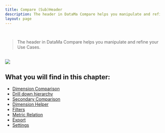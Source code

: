 ```yaml
---
title: Compare (Sub)Header
description: The header in DataMa Compare helps you manipulate and refine your Use Cases
layout: page
---
```



<br>

> The header in DataMa Compare helps you manipulate and refine your Use Cases.

<br>

<img src="{{site.url}}/{{site.baseurl}}/core_app/new/compare/interface/images/compare_header.jpg">

<br>

## What you will find in this chapter:

- [Dimension Comparison]({{site.url}}/{{site.baseurl}}/core_app/new/compare/interface/subheader/dimension_comparison.html)
- [Drill down hierarchy]({{site.url}}/{{site.baseurl}}/core_app/new/compare/interface/subheader/drill_down_hierarchy.html)
- [Secondary Comparison]({{site.url}}/{{site.baseurl}}/core_app/new/compare/interface/subheader/secondary_comparison.html)
- [Dimension Helper]({{site.url}}/{{site.baseurl}}/core_app/new/compare/interface/subheader/dimension_helper.html)
- [Filters]({{site.url}}/{{site.baseurl}}/core_app/new/compare/interface/subheader/filters.html)
- [Metric Relation]({{site.url}}/{{site.baseurl}}/core_app/new/compare/interface/subheader/metrics_relation.html)
- [Export]({{site.url}}/{{site.baseurl}}/core_app/new/compare/interface/subheader/export.html)
- [Settings]({{site.url}}/{{site.baseurl}}/core_app/new/compare/interface/subheader/settings.html)
